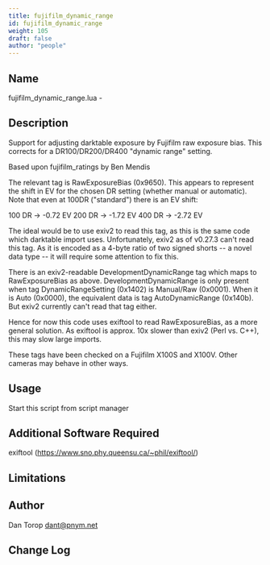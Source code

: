 ```yaml
---
title: fujifilm_dynamic_range
id: fujifilm_dynamic_range
weight: 105
draft: false
author: "people"
---
```


## Name

fujifilm_dynamic_range.lua - 

## Description

Support for adjusting darktable exposure by Fujifilm raw exposure
bias. This corrects for a DR100/DR200/DR400 "dynamic range" setting.

Based upon fujifilm_ratings by Ben Mendis

The relevant tag is RawExposureBias \(0x9650\). This appears to
represent the shift in EV for the chosen DR setting \(whether manual or
automatic\). Note that even at 100DR \("standard"\) there is an EV shift:

100 DR -> -0.72 EV
200 DR -> -1.72 EV
400 DR -> -2.72 EV

The ideal would be to use exiv2 to read this tag, as this is the same
code which darktable import uses. Unfortunately, exiv2 as of v0.27.3
can't read this tag. As it is encoded as a 4-byte ratio of two signed
shorts -- a novel data type -- it will require some attention to fix
this.

There is an exiv2-readable DevelopmentDynamicRange tag which maps to
RawExposureBias as above.  DevelopmentDynamicRange is only present
when tag DynamicRangeSetting \(0x1402\) is Manual/Raw \(0x0001\). When it
is Auto \(0x0000\), the equivalent data is tag AutoDynamicRange
\(0x140b\). But exiv2 currently can't read that tag either.

Hence for now this code uses exiftool to read RawExposureBias, as a
more general solution. As exiftool is approx. 10x slower than exiv2
\(Perl vs. C++\), this may slow large imports.

These tags have been checked on a Fujifilm X100S and X100V. Other
cameras may behave in other ways.

## Usage

Start this script from script manager

## Additional Software Required

exiftool (https://www.sno.phy.queensu.ca/~phil/exiftool/)

## Limitations

## Author

Dan Torop <dant@pnym.net>

## Change Log
